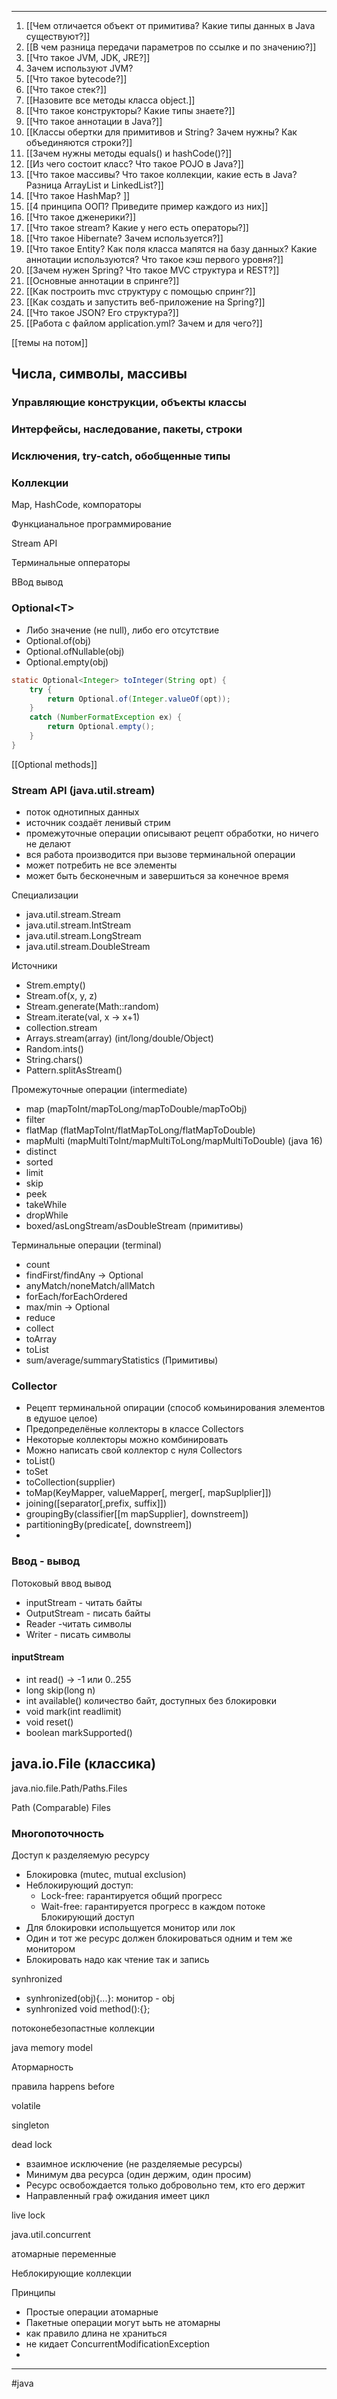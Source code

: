 * * *
1. [[Чем отличается объект от примитива? Какие типы данных в Java существуют?]]
2. [[В чем разница передачи параметров по ссылке и по значению?]]
3. [[Что такое JVM, JDK, JRE?]]
4. Зачем используют JVM?
5. [[Что такое bytecode?]]
6. [[Что такое стек?]]
7. [[Назовите все методы класса object.]]
8. [[Что такое конструкторы? Какие типы знаете?]]
9. [[Что такое аннотации в Java?]]
10. [[Классы обертки для примитивов и String? Зачем нужны? Как объединяются строки?]]
 11. [[Зачем нужны методы equals() и hashCode()?]]
 12. [[Из чего состоит класс? Что такое POJO в Java?]]
 13. [[Что такое массивы? Что такое коллекции, какие есть в Java? Разница ArrayList и LinkedList?]]
 14. [[Что такое HashMap? ]]
 15. [[4 принципа ООП? Приведите пример каждого из них]]
 16. [[Что такое дженерики?]]
 17. [[Что такое stream? Какие у него есть операторы?]]
 18. [[Что такое Hibernate? Зачем используется?]]
 19. [[Что такое Entity? Как поля класса мапятся на базу данных? Какие аннотации используются? Что такое кэш первого уровня?]]
 20. [[Зачем нужен Spring? Что такое MVC структура и REST?]]
 21. [[Основные аннотации в спринге?]]
 22. [[Как построить mvc структуру с помощью спринг?]]
 23. [[Как создать и запустить веб-приложение на Spring?]]
 24. [[Что такое JSON? Его структура?]]
 25. [[Работа с файлом application.yml? Зачем и для чего?]]

[[темы на потом]]


## Числа, символы, массивы

### Управляющие конструкции, объекты классы

### Интерфейсы, наследование, пакеты, строки

### Исключения, try-catch, обобщенные типы

### Коллекции

Map, HashCode, компораторы

Функцианальное программирование 

Stream API

Терминальные опператоры

ВВод вывод


### Optional\<T\>
- Либо значение (не null), либо его отсутствие
- Optional.of(obj)
- Optional.ofNullable(obj)
- Optional.empty(obj)

```java
static Optional<Integer> toInteger(String opt) {
	try {
		return Optional.of(Integer.valueOf(opt));
	}
	catch (NumberFormatException ex) {
		return Optional.empty();
	}
}
```
 [[Optional<T> methods]]

### Stream API (java.util.stream)
- поток однотипных данных
- источник создаёт ленивый стрим
- промежуточные операции описывают рецепт обработки, но ничего не делают
- вся работа производится при вызове терминальной операции
- может потребить не все элементы
- может быть бесконечным и завершиться за конечное время

Специализации
- java.util.stream.Stream
- java.util.stream.IntStream
- java.util.stream.LongStream
- java.util.stream.DoubleStream

Источники
- Strem.empty()
- Stream.of(x, y, z)
- Stream.generate(Math::random)
- Stream.iterate(val, x -> x+1)
- collection.stream
- Arrays.stream(array) (int/long/double/Object)
- Random.ints()
- String.chars()
- Pattern.splitAsStream()

Промежуточные операции (intermediate)
- map (mapToInt/mapToLong/mapToDouble/mapToObj)
- filter
- flatMap (flatMapToInt/flatMapToLong/flatMapToDouble)
- mapMulti (mapMultiToInt/mapMultiToLong/mapMultiToDouble) (java 16)
- distinct
- sorted
- limit
- skip
- peek
- takeWhile
- dropWhile
- boxed/asLongStream/asDoubleStream (примитивы)

Терминальные операции (terminal)
- count
- findFirst/findAny -> Optional
- anyMatch/noneMatch/allMatch
- forEach/forEachOrdered
- max/min -> Optional
- reduce
- collect
- toArray
- toList
- sum/average/summaryStatistics (Примитивы)


### Collector
- Рецепт терминальной опирации (способ комьинирования элементов в едушое целое)
- Предопределёные коллекторы в классе Collectors
- Некоторые коллекторы можно комбинировать
- Можно написать свой коллектор с нуля 
Collectors
- toList()
- toSet
- toCollection(supplier)
- toMap(KeyMapper, valueMapper\[, merger\[, mapSuplplier]])
- joining(\[separator\[,prefix, suffix]])
- groupingBy(classifier\[\[m mapSupplier], downstreem])
- partitioningBy(predicate\[, downstreem])
- 

### Ввод - вывод
Потоковый ввод вывод
- inputStream - читать байты
- OutputStream - писать байты
- Reader -читать символы
- Writer - писать символы

#### inputStream
- int read() -> -1 или 0..255
- long skip(long n)
- int available() количество байт, доступных без блокировки
- void mark(int readlimit)
- void reset()
- boolean markSupported()

java.io.File (классика)
-

java.nio.file.Path\/Paths.Files

Path (Comparable)
Files

### Многопоточность

Доступ к разделяемую ресурсу
- Блокировка (mutec, mutual exclusion)
- Неблокирующий доступ:
	- Lock-free: гарантируется общий прогресс
	- Wait-free: гарантируется прогресс в каждом потоке
Блокирующий доступ
- Для блокировки испольщуется монитор или лок
- Один и тот же ресурс должен блокироваться одним и тем же монитором
- Блокировать надо как чтение так и запись

synhronized
- synhronized(obj){...}: монитор - obj
- synhronized void method():{};

потоконебезопастные коллекции


java memory model

Атормарность

правила happens before

volatile

singleton
 

dead lock
- взаимное исключение (не разделяемые ресурсы)
- Минимум два ресурса (один держим, один просим)
-  Ресурс освобождается только добровольно тем, кто его держит
- Направленный граф ожидания имеет цикл


live lock

java.util.concurrent

атомарные переменные

Неблокирующие коллекции

Принципы
- Простые операции атомарные
- Пакетные операции могут ьыть не атомарны
- как правило длина не храниться
- не кидает ConcurrentModificationException
- 




















* * *
#java